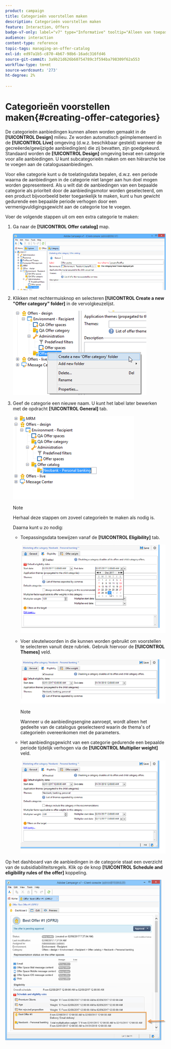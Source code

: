 ```yaml
---
product: campaign
title: Categorieën voorstellen maken
description: Categorieën voorstellen maken
feature: Interaction, Offers
badge-v7-only: label="v7" type="Informative" tooltip="Alleen van toepassing op Campaign Classic v7"
audience: interaction
content-type: reference
topic-tags: managing-an-offer-catalog
exl-id: ed97a1b5-c870-4b67-98b6-16adc316fd46
source-git-commit: 3a9b21d626b60754789c3f594ba798309f62a553
workflow-type: tm+mt
source-wordcount: '273'
ht-degree: 2%

---
```


# Categorieën voorstellen maken{#creating-offer-categories}



De categorieën aanbiedingen kunnen alleen worden gemaakt in de **[!UICONTROL Design]** milieu. Ze worden automatisch geïmplementeerd in de **[!UICONTROL Live]** omgeving (d.w.z. beschikbaar gesteld) wanneer de gecreëerde/gewijzigde aanbieding(en) die zij bevatten, zijn goedgekeurd. Standaard worden de **[!UICONTROL Design]** omgeving bevat een categorie voor alle aanbiedingen. U kunt subcategorieën maken om een hiërarchie toe te voegen aan de catalogusaanbiedingen.

Voor elke categorie kunt u de toelatingsdata bepalen, d.w.z. een periode waarna de aanbiedingen in de categorie niet langer aan hun doel mogen worden gepresenteerd. Als u wilt dat de aanbiedingen van een bepaalde categorie als prioriteit door de aanbiedingsmotor worden geselecteerd, om een product bijvoorbeeld beter toegankelijk te maken, kunt u hun gewicht gedurende een bepaalde periode verhogen door een vermenigvuldigingsgewicht aan de categorie toe te voegen.

Voer de volgende stappen uit om een extra categorie te maken:

1. Ga naar de **[!UICONTROL Offer catalog]** map.

   ![](assets/offer_cat_create_001.png)

1. Klikken met rechtermuisknop en selecteren **[!UICONTROL Create a new "Offer category" folder]** in de vervolgkeuzelijst.

   ![](assets/offer_cat_create_002.png)

1. Geef de categorie een nieuwe naam. U kunt het label later bewerken met de opdracht **[!UICONTROL General]** tab.

   ![](assets/offer_cat_create_003.png)

   >[!NOTE]
   >
   >Herhaal deze stappen om zoveel categorieën te maken als nodig is.

   Daarna kunt u zo nodig:

   * Toepassingsdata toewijzen vanaf de **[!UICONTROL Eligibility]** tab.

     ![](assets/offer_cat_create_004.png)

   * Voer sleutelwoorden in die kunnen worden gebruikt om voorstellen te selecteren vanuit deze rubriek. Gebruik hiervoor de **[!UICONTROL Themes]** veld.

     ![](assets/offer_cat_create_005.png)

     >[!NOTE]
     >
     >Wanneer u de aanbiedingsengine aanroept, wordt alleen het gedeelte van de catalogus geselecteerd waarin de thema&#39;s of categorieën overeenkomen met de parameters.

   * Het aanbiedingsgewicht van een categorie gedurende een bepaalde periode tijdelijk verhogen via de **[!UICONTROL Multiplier weight]** veld.

     ![](assets/offer_cat_create_006.png)

Op het dashboard van de aanbiedingen in de categorie staat een overzicht van de subsidiabiliteitsregels. Klik op de knop **[!UICONTROL Schedule and eligibility rules of the offer]** koppeling.

![](assets/offer_create_006.png)

